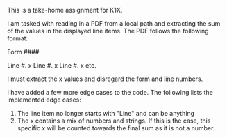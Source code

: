 This is a take-home assignment for K1X.

I am tasked with reading in a PDF from a local path and extracting the sum of the values in the displayed line items. The PDF follows the following format:

Form ####

Line #. x
Line #. x
Line #. x
etc.

I must extract the x values and disregard the form and line numbers.

I have added a few more edge cases to the code. The following lists the implemented edge cases:
1. The line item no longer starts with "Line" and can be anything
2. The x contains a mix of numbers and strings. If this is the case, this specific x will be counted towards the final sum as it is not a number.
